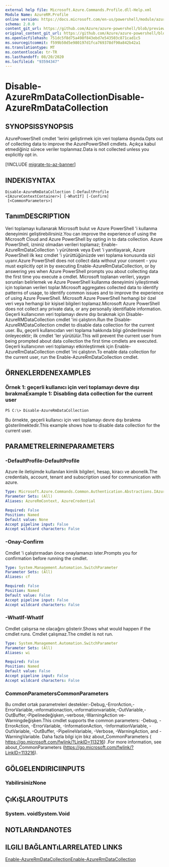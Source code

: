 ```yaml
---
external help file: Microsoft.Azure.Commands.Profile.dll-Help.xml
Module Name: AzureRM.Profile
online version: https://docs.microsoft.com/en-us/powershell/module/azurerm.profile/disable-azurermdatacollection
schema: 2.0.0
content_git_url: https://github.com/Azure/azure-powershell/blob/preview/src/ResourceManager/Profile/Commands.Profile/help/Disable-AzureRmDataCollection.md
original_content_git_url: https://github.com/Azure/azure-powershell/blob/preview/src/ResourceManager/Profile/Commands.Profile/help/Disable-AzureRmDataCollection.md
ms.openlocfilehash: 751dc5f8d75a498f843ebd7e543503c871cad1c5
ms.sourcegitcommit: f599b50d5e980197d1fca769378df90a842b42a1
ms.translationtype: MT
ms.contentlocale: tr-TR
ms.lasthandoff: 08/20/2020
ms.locfileid: "93594347"
---
```

# <span data-ttu-id="14dbf-101">Disable-AzureRmDataCollection</span><span class="sxs-lookup"><span data-stu-id="14dbf-101">Disable-AzureRmDataCollection</span></span>

## <span data-ttu-id="14dbf-102">SYNOPSIS</span><span class="sxs-lookup"><span data-stu-id="14dbf-102">SYNOPSIS</span></span>
<span data-ttu-id="14dbf-103">AzurePowerShell cmdlet 'lerini geliştirmek için veri toplama dışında.</span><span class="sxs-lookup"><span data-stu-id="14dbf-103">Opts out of collecting data to improve the AzurePowerShell cmdlets.</span></span> <span data-ttu-id="14dbf-104">Açıkça kabul etmediğiniz sürece veriler toplanmaz.</span><span class="sxs-lookup"><span data-stu-id="14dbf-104">Data is not collected unless you explicitly opt in.</span></span>

[!INCLUDE [migrate-to-az-banner](../../includes/migrate-to-az-banner.md)]

## <span data-ttu-id="14dbf-105">INDEKI</span><span class="sxs-lookup"><span data-stu-id="14dbf-105">SYNTAX</span></span>

```
Disable-AzureRmDataCollection [-DefaultProfile <IAzureContextContainer>] [-WhatIf] [-Confirm]
 [<CommonParameters>]
```

## <span data-ttu-id="14dbf-106">Tanım</span><span class="sxs-lookup"><span data-stu-id="14dbf-106">DESCRIPTION</span></span>
<span data-ttu-id="14dbf-107">Veri toplamayı kullanarak Microsoft bulut ve Azure PowerShell 'i kullanma deneyimini geliştirebilirsiniz.</span><span class="sxs-lookup"><span data-stu-id="14dbf-107">You can improve the experience of using the Microsoft Cloud and Azure PowerShell by opting in to data collection.</span></span>
<span data-ttu-id="14dbf-108">Azure PowerShell, izniniz olmadan verileri toplamaz; Enable-AzureRmDataCollection 'ı yürüterek veya Evet 'i yanıtlayarak, Azure PowerShell ilk kez cmdlet 'i yürüttüğünüzde veri toplama konusunda sizi uyarır.</span><span class="sxs-lookup"><span data-stu-id="14dbf-108">Azure PowerShell does not collect data without your consent - you must explicitly opt in by executing Enable-AzureRmDataCollection, or by answering yes when Azure PowerShell prompts you about collecting data the first time you execute a cmdlet.</span></span>
<span data-ttu-id="14dbf-109">Microsoft toplanan verileri, yaygın sorunları belirlemek ve Azure PowerShell kullanma deneyimini iyileştirmek için toplanan verileri toplar.</span><span class="sxs-lookup"><span data-stu-id="14dbf-109">Microsoft aggregates collected data to identify patterns of usage, to identify common issues and to improve the experience of using Azure PowerShell.</span></span>
<span data-ttu-id="14dbf-110">Microsoft Azure PowerShell herhangi bir özel veri veya herhangi bir kişisel bilgileri toplamaz.</span><span class="sxs-lookup"><span data-stu-id="14dbf-110">Microsoft Azure PowerShell does not collect any private data, or any personally identifiable information.</span></span>
<span data-ttu-id="14dbf-111">Geçerli kullanıcının veri toplamayı devre dışı bırakmak için Disable-AzureRMDataCollection cmdlet 'ini çalıştırın.</span><span class="sxs-lookup"><span data-stu-id="14dbf-111">Run the Disable-AzureRMDataCollection cmdlet to disable data collection for the current user.</span></span>
<span data-ttu-id="14dbf-112">Bu, geçerli kullanıcıdan veri toplama hakkında bilgi gönderilmesini önleyecektir; ilk cmdlet 'ler yürütülür.</span><span class="sxs-lookup"><span data-stu-id="14dbf-112">This will prevent the current user from being prompted about data collection the first time cmdlets are executed.</span></span>
<span data-ttu-id="14dbf-113">Geçerli kullanıcının veri toplamayı etkinleştirmek için Enable-AzureRmDataCollection cmdlet 'ini çalıştırın.</span><span class="sxs-lookup"><span data-stu-id="14dbf-113">To enable data collection for the current user, run the Enable-AzureRmDataCollection cmdlet.</span></span>

## <span data-ttu-id="14dbf-114">ÖRNEKLERDEN</span><span class="sxs-lookup"><span data-stu-id="14dbf-114">EXAMPLES</span></span>

### <span data-ttu-id="14dbf-115">Örnek 1: geçerli kullanıcı için veri toplamayı devre dışı bırakma</span><span class="sxs-lookup"><span data-stu-id="14dbf-115">Example 1: Disabling data collection for the current user</span></span>
```
PS C:\> Disable-AzureRmDataCollection
```

<span data-ttu-id="14dbf-116">Bu örnekte, geçerli kullanıcı için veri toplamayı devre dışı bırakma gösterilmektedir.</span><span class="sxs-lookup"><span data-stu-id="14dbf-116">This example shows how to disable data collection for the current user.</span></span> 

## <span data-ttu-id="14dbf-117">PARAMETRELERINE</span><span class="sxs-lookup"><span data-stu-id="14dbf-117">PARAMETERS</span></span>

### <span data-ttu-id="14dbf-118">-DefaultProfile</span><span class="sxs-lookup"><span data-stu-id="14dbf-118">-DefaultProfile</span></span>
<span data-ttu-id="14dbf-119">Azure ile iletişimde kullanılan kimlik bilgileri, hesap, kiracı ve abonelik.</span><span class="sxs-lookup"><span data-stu-id="14dbf-119">The credentials, account, tenant and subscription used for communication with azure.</span></span>

```yaml
Type: Microsoft.Azure.Commands.Common.Authentication.Abstractions.IAzureContextContainer
Parameter Sets: (All)
Aliases: AzureRmContext, AzureCredential

Required: False
Position: Named
Default value: None
Accept pipeline input: False
Accept wildcard characters: False
```

### <span data-ttu-id="14dbf-120">-Onay</span><span class="sxs-lookup"><span data-stu-id="14dbf-120">-Confirm</span></span>
<span data-ttu-id="14dbf-121">Cmdlet 'i çalıştırmadan önce onaylamanızı ister.</span><span class="sxs-lookup"><span data-stu-id="14dbf-121">Prompts you for confirmation before running the cmdlet.</span></span>

```yaml
Type: System.Management.Automation.SwitchParameter
Parameter Sets: (All)
Aliases: cf

Required: False
Position: Named
Default value: False
Accept pipeline input: False
Accept wildcard characters: False
```

### <span data-ttu-id="14dbf-122">-WhatIf</span><span class="sxs-lookup"><span data-stu-id="14dbf-122">-WhatIf</span></span>
<span data-ttu-id="14dbf-123">Cmdlet çalışırsa ne olacağını gösterir.</span><span class="sxs-lookup"><span data-stu-id="14dbf-123">Shows what would happen if the cmdlet runs.</span></span> <span data-ttu-id="14dbf-124">Cmdlet çalışmaz.</span><span class="sxs-lookup"><span data-stu-id="14dbf-124">The cmdlet is not run.</span></span>

```yaml
Type: System.Management.Automation.SwitchParameter
Parameter Sets: (All)
Aliases: wi

Required: False
Position: Named
Default value: False
Accept pipeline input: False
Accept wildcard characters: False
```

### <span data-ttu-id="14dbf-125">CommonParameters</span><span class="sxs-lookup"><span data-stu-id="14dbf-125">CommonParameters</span></span>
<span data-ttu-id="14dbf-126">Bu cmdlet ortak parametreleri destekler:-Debug,-ErrorAction,-ErrorVariable,-ınformationaction,-ınformationvariable,-OutVariable,-OutBuffer,-Pipelinedeğişken,-verbose,-WarningAction ve-Warningdeğişken.</span><span class="sxs-lookup"><span data-stu-id="14dbf-126">This cmdlet supports the common parameters: -Debug, -ErrorAction, -ErrorVariable, -InformationAction, -InformationVariable, -OutVariable, -OutBuffer, -PipelineVariable, -Verbose, -WarningAction, and -WarningVariable.</span></span> <span data-ttu-id="14dbf-127">Daha fazla bilgi için bkz about_CommonParameters ( https://go.microsoft.com/fwlink/?LinkID=113216) .</span><span class="sxs-lookup"><span data-stu-id="14dbf-127">For more information, see about_CommonParameters (https://go.microsoft.com/fwlink/?LinkID=113216).</span></span>

## <span data-ttu-id="14dbf-128">GÖLGELENDIRICI</span><span class="sxs-lookup"><span data-stu-id="14dbf-128">INPUTS</span></span>

### <span data-ttu-id="14dbf-129">Yabilirsiniz</span><span class="sxs-lookup"><span data-stu-id="14dbf-129">None</span></span>

## <span data-ttu-id="14dbf-130">ÇıKıŞLAR</span><span class="sxs-lookup"><span data-stu-id="14dbf-130">OUTPUTS</span></span>

### <span data-ttu-id="14dbf-131">System. void</span><span class="sxs-lookup"><span data-stu-id="14dbf-131">System.Void</span></span>

## <span data-ttu-id="14dbf-132">NOTLARıNDA</span><span class="sxs-lookup"><span data-stu-id="14dbf-132">NOTES</span></span>

## <span data-ttu-id="14dbf-133">ILGILI BAĞLANTıLAR</span><span class="sxs-lookup"><span data-stu-id="14dbf-133">RELATED LINKS</span></span>

[<span data-ttu-id="14dbf-134">Enable-AzureRmDataCollection</span><span class="sxs-lookup"><span data-stu-id="14dbf-134">Enable-AzureRmDataCollection</span></span>](./Enable-AzureRmDataCollection.md)

